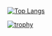 [![Top Langs](https://github-readme-stats.vercel.app/api/top-langs/?username=despokd&layout=donut&theme=transparent)](https://github.com/anuraghazra/github-readme-stats)

[![trophy](https://github-profile-trophy.vercel.app/?username=despokd&no-bg=true&margin-w=20&margin-h=20&column=3)](https://github.com/ryo-ma/github-profile-trophy)

